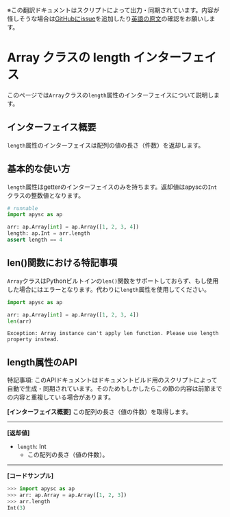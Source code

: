 <span class="inconspicuous-txt">※この翻訳ドキュメントはスクリプトによって出力・同期されています。内容が怪しそうな場合は<a href="https://github.com/simon-ritchie/apysc/issues" target="_blank">GitHubにissue</a>を追加したり[英語の原文](https://simon-ritchie.github.io/apysc/en/array_length.html)の確認をお願いします。</span>

# Array クラスの length インターフェイス

このページでは`Array`クラスの`length`属性のインターフェイスについて説明します。

## インターフェイス概要

`length`属性のインターフェイスは配列の値の長さ（件数）を返却します。

## 基本的な使い方

`length`属性はgetterのインターフェイスのみを持ちます。返却値はapyscの`Int`クラスの整数値となります。

```py
# runnable
import apysc as ap

arr: ap.Array[int] = ap.Array([1, 2, 3, 4])
length: ap.Int = arr.length
assert length == 4
```

## len()関数における特記事項

`Array`クラスはPythonビルトインの`len()`関数をサポートしておらず、もし使用した場合にはエラーとなります。代わりに`length`属性を使用してください。

```py
import apysc as ap

arr: ap.Array[int] = ap.Array([1, 2, 3, 4])
len(arr)
```

```
Exception: Array instance can't apply len function. Please use length property instead.
```

## length属性のAPI

<span class="inconspicuous-txt">特記事項: このAPIドキュメントはドキュメントビルド用のスクリプトによって自動で生成・同期されています。そのためもしかしたらこの節の内容は前節までの内容と重複している場合があります。</span>

**[インターフェイス概要]** この配列の長さ（値の件数）を取得します。<hr>

**[返却値]**

- `length`: Int
  - この配列の長さ（値の件数）。

<hr>

**[コードサンプル]**

```py
>>> import apysc as ap
>>> arr: ap.Array = ap.Array([1, 2, 3])
>>> arr.length
Int(3)
```